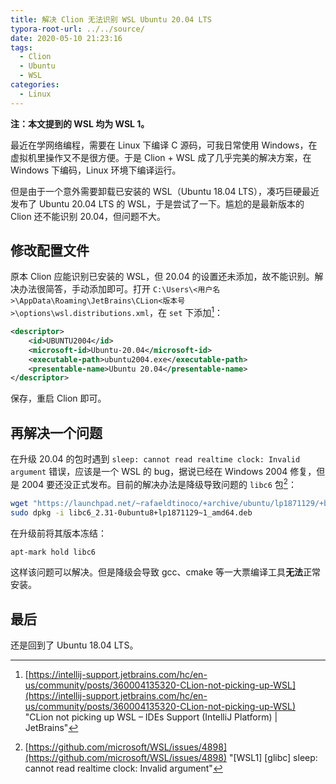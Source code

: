 ```yaml
---
title: 解决 Clion 无法识别 WSL Ubuntu 20.04 LTS
typora-root-url: ../../source/
date: 2020-05-10 21:23:16
tags:
  - Clion
  - Ubuntu
  - WSL
categories:
  - Linux
---
```


**注：本文提到的 WSL 均为 WSL 1。**

最近在学网络编程，需要在 Linux 下编译 C 源码，可我日常使用 Windows，在虚拟机里操作又不是很方便。于是 Clion + WSL 成了几乎完美的解决方案，在 Windows 下编码，Linux 环境下编译运行。

但是由于一个意外需要卸载已安装的 WSL（Ubuntu 18.04 LTS），凑巧巨硬最近发布了 Ubuntu 20.04 LTS 的 WSL，于是尝试了一下。尴尬的是最新版本的 Clion 还不能识别 20.04，但问题不大。

<!--more-->

## 修改配置文件

原本 Clion 应能识别已安装的 WSL，但 20.04 的设置还未添加，故不能识别。解决办法很简答，手动添加即可。打开 `C:\Users\<用户名>\AppData\Roaming\JetBrains\CLion<版本号>\options\wsl.distributions.xml`，在 `set` 下添加[^1]：

```xml
<descriptor>
    <id>UBUNTU2004</id>
    <microsoft-id>Ubuntu-20.04</microsoft-id>
    <executable-path>ubuntu2004.exe</executable-path>
    <presentable-name>Ubuntu 20.04</presentable-name>
</descriptor>
```

保存，重启 Clion 即可。

## 再解决一个问题

在升级 20.04 的包时遇到 `sleep: cannot read realtime clock: Invalid argument` 错误，应该是一个 WSL 的 bug，据说已经在 Windows 2004 修复，但是 2004 要还没正式发布。目前的解决办法是降级导致问题的 `libc6` 包[^2]：

```bash
wget "https://launchpad.net/~rafaeldtinoco/+archive/ubuntu/lp1871129/+build/19152555/+files/libc6_2.31-0ubuntu8+lp1871129~1_amd64.deb"
sudo dpkg -i libc6_2.31-0ubuntu8+lp1871129~1_amd64.deb
```

在升级前将其版本冻结：

```bash
apt-mark hold libc6
```

这样该问题可以解决。但是降级会导致 gcc、cmake 等一大票编译工具**无法**正常安装。

## 最后

还是回到了 Ubuntu 18.04 LTS。

[^1]: [https://intellij-support.jetbrains.com/hc/en-us/community/posts/360004135320-CLion-not-picking-up-WSL](https://intellij-support.jetbrains.com/hc/en-us/community/posts/360004135320-CLion-not-picking-up-WSL) "CLion not picking up WSL – IDEs Support (IntelliJ Platform) | JetBrains"
[^2]: [https://github.com/microsoft/WSL/issues/4898](https://github.com/microsoft/WSL/issues/4898) "[WSL1] [glibc] sleep: cannot read realtime clock: Invalid argument"